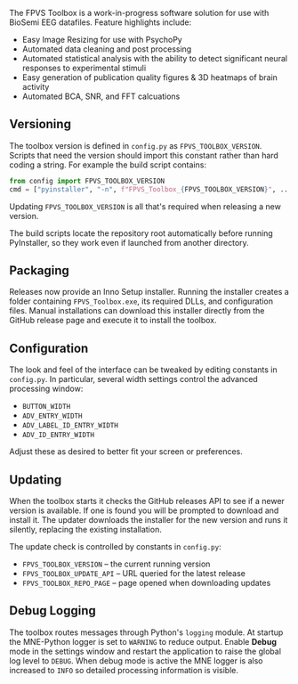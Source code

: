 The FPVS Toolbox is a work-in-progress software solution for use with BioSemi EEG datafiles. Feature highlights include:

- Easy Image Resizing for use with PsychoPy
- Automated data cleaning and post processing
- Automated statistical analysis with the ability to detect significant neural responses to experimental stimuli
- Easy generation of publication quality figures & 3D heatmaps of brain activity
- Automated BCA, SNR, and FFT calcuations

## Versioning

The toolbox version is defined in `config.py` as `FPVS_TOOLBOX_VERSION`. Scripts
that need the version should import this constant rather than hard coding a
string. For example the build script contains:

```python
from config import FPVS_TOOLBOX_VERSION
cmd = ["pyinstaller", "-n", f"FPVS_Toolbox_{FPVS_TOOLBOX_VERSION}", ...]
```

Updating `FPVS_TOOLBOX_VERSION` is all that's required when releasing a new
version.


The build scripts locate the repository root automatically before running
PyInstaller, so they work even if launched from another directory.

## Packaging

Releases now provide an Inno Setup installer. Running the installer creates a
folder containing `FPVS_Toolbox.exe`, its required DLLs, and configuration
files. Manual installations can download this installer directly from the
GitHub release page and execute it to install the toolbox.

## Configuration

The look and feel of the interface can be tweaked by editing constants in
`config.py`.  In particular, several width settings control the advanced
processing window:

- `BUTTON_WIDTH`
- `ADV_ENTRY_WIDTH`
- `ADV_LABEL_ID_ENTRY_WIDTH`
- `ADV_ID_ENTRY_WIDTH`

Adjust these as desired to better fit your screen or preferences.

## Updating

When the toolbox starts it checks the GitHub releases API to see if a newer
version is available. If one is found you will be prompted to download and
install it. The updater downloads the installer for the new version and runs it
silently, replacing the existing installation.


The update check is controlled by constants in `config.py`:

- `FPVS_TOOLBOX_VERSION` – the current running version
- `FPVS_TOOLBOX_UPDATE_API` – URL queried for the latest release
- `FPVS_TOOLBOX_REPO_PAGE` – page opened when downloading updates

## Debug Logging

The toolbox routes messages through Python's ``logging`` module. At startup the
MNE-Python logger is set to ``WARNING`` to reduce output. Enable **Debug** mode
in the settings window and restart the application to raise the global log level
to ``DEBUG``. When debug mode is active the MNE logger is also increased to
``INFO`` so detailed processing information is visible.

